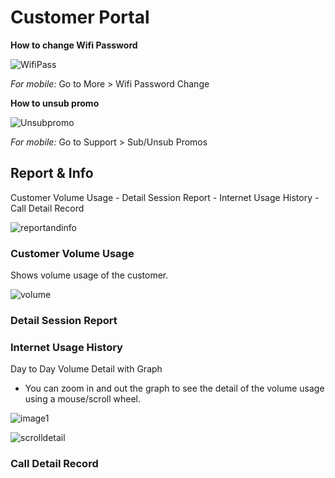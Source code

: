 # Customer Portal

**How to change Wifi Password**

![WifiPass](https://cdn.discordapp.com/attachments/389455820741541893/934857712032972910/wifipass.png)

*For mobile:* Go to More > Wifi Password Change

**How to unsub promo**

![Unsubpromo](https://cdn.discordapp.com/attachments/389455820741541893/934857711760322580/unsub.png)

*For mobile:* Go to Support > Sub/Unsub Promos

## Report & Info

Customer Volume Usage - Detail Session Report - Internet Usage History - Call Detail Record

![reportandinfo](https://cdn.discordapp.com/attachments/389455820741541893/934858506715168768/ss_2022-01-23_at_10.13.44_PM.png)



### Customer Volume Usage

Shows volume usage of the customer.

![volume](https://cdn.discordapp.com/attachments/389455820741541893/934859230152884334/ss_2022-01-23_at_10.16.36_PM.png)

### Detail Session Report



### Internet Usage History

Day to Day Volume Detail with Graph

- You can zoom in and out the graph to see the detail of the volume usage using a mouse/scroll wheel.

![image1](https://cdn.discordapp.com/attachments/389455820741541893/934859836133355540/ss_2022-01-23_at_10.18.37_PM.png)

![scrolldetail](https://cdn.discordapp.com/attachments/389455820741541893/934859836372447303/ss_2022-01-23_at_10.18.53_PM.png)


### Call Detail Record
